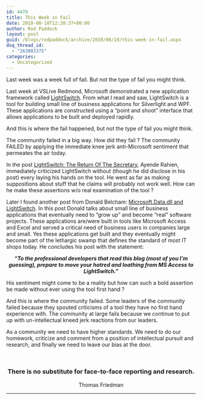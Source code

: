 ```yaml
---
id: 4478
title: This Week in Fail
date: 2010-08-10T12:20:37+00:00
author: Rod Paddock
layout: post
guid: /blogs/rodpaddock/archive/2010/08/10/this-week-in-fail.aspx
dsq_thread_id:
  - "263003375"
categories:
  - Uncategorized
---
```

Last week was a week full of fail. But not the type of fail you might think. 

Last week at VSLive Redmond, Microsoft demonstrated a new application framework called <a href="http://www.microsoft.com/visualstudio/en-us/lightswitch" target="_blank">LightSwitch</a>. From what I read and saw, LightSwitch is a tool for building small line of business applications for Silverlight and WPF. These applications are constructed using a “point and shoot” interface that allows applications to be built and deployed rapidly. 

And this is where the fail happened, but not the type of fail you might think.

The community failed in a big way. How did they fail ? The community FAILED by applying the immediate knee jerk anti-Microsoft sentiment that permeates the air today. 

In the post <a href="http://ayende.com/Blog/archive/2010/08/05/lightswitch-the-return-of-the-secretary.aspx" target="_blank">LightSwitch: The Return Of The Secretary</a>, Ayende Rahien,&#160; immediately criticized LightSwitch without (though he did disclose in his post) every laying his hands on the tool. He went as far as making suppositions about stuff that he claims will probably not work well. How can he make these assertions w/o real examination of the tool ?

Later I found another post from Donald Belcham: <a href="http://www.igloocoder.com/archive/2010/08/04/microsoft.data.dll-and-lightswitch.aspx" target="_blank">Microsoft.Data.dll and LightSwitch</a>. In this post Donald talks about small line of business applications that eventually need to “grow up” and become “real” software projects. These applications are/were built in tools like Microsoft Access and Excel and served a critical need of business users in companies large and small. Yes these applications get built and they eventually might become part of the lethargic swamp that defines the standard of most IT shops today. He concludes his post with the statement:

<p align="center">
  <strong><em>“To the professional developers that read this blog (most of you I’m guessing), prepare to move your hatred and loathing from MS Access to LightSwitch.”</em></strong>
</p>

His sentiment might come to be a reality but how can such a bold assertion be made without ever using the tool first hand ?

And this is where the community failed. Some leaders of the community failed because they spouted criticisms of a tool they have no first hand experience with. The community at large fails because we continue to put up with un-intellectual kneed jerk reactions from our leaders.

As a community we need to have higher standards. We need to do our homework, criticize and comment from a position of intellectual pursuit and research, and finally we need to leave our bias at the door.

&#160;

<h3 align="center">
  There is no substitute for face-to-face reporting and research.
</h3>

<p align="center">
  Thomas Friedman
</p>

**** 

<p align="center">